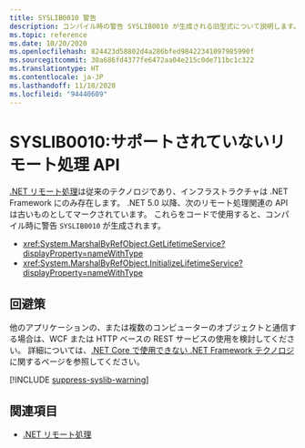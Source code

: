 ```yaml
---
title: SYSLIB0010 警告
description: コンパイル時の警告 SYSLIB0010 が生成される旧型式について説明します。
ms.topic: reference
ms.date: 10/20/2020
ms.openlocfilehash: 824423d58802d4a286bfed98422341097985990f
ms.sourcegitcommit: 30a686fd4377fe6472aa04e215c0de711bc1c322
ms.translationtype: HT
ms.contentlocale: ja-JP
ms.lasthandoff: 11/10/2020
ms.locfileid: "94440609"
---
```

# <a name="syslib0010-unsupported-remoting-apis"></a>SYSLIB0010:サポートされていないリモート処理 API

[.NET リモート処理](/previous-versions/dotnet/netframework-1.1/kwdt6w2k(v=vs.71))は従来のテクノロジであり、インフラストラクチャは .NET Framework にのみ存在します。 .NET 5.0 以降、次のリモート処理関連の API は古いものとしてマークされています。 これらをコードで使用すると、コンパイル時に警告 `SYSLIB0010` が生成されます。

- <xref:System.MarshalByRefObject.GetLifetimeService?displayProperty=nameWithType>
- <xref:System.MarshalByRefObject.InitializeLifetimeService?displayProperty=nameWithType>

## <a name="workarounds"></a>回避策

他のアプリケーションの、または複数のコンピューターのオブジェクトと通信する場合は、WCF または HTTP ベースの REST サービスの使用を検討してください。 詳細については、[.NET Core で使用できない .NET Framework テクノロジ](../porting/net-framework-tech-unavailable.md)に関するページを参照してください。

[!INCLUDE [suppress-syslib-warning](../../../includes/suppress-syslib-warning.md)]

## <a name="see-also"></a>関連項目

- [.NET リモート処理](/previous-versions/dotnet/netframework-1.1/kwdt6w2k(v=vs.71))
